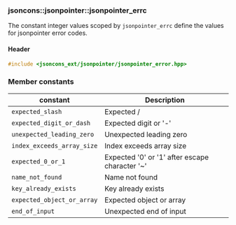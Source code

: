### jsoncons::jsonpointer::jsonpointer_errc

The constant integer values scoped by `jsonpointer_errc` define the values for jsonpointer error codes.

#### Header

```c++
#include <jsoncons_ext/jsonpointer/jsonpointer_error.hpp>
```

### Member constants

constant                            |Description
------------------------------------|------------------------------
`expected_slash`                    |Expected /
`expected_digit_or_dash`            |Expected digit or '-'
`unexpected_leading_zero`           |Unexpected leading zero
`index_exceeds_array_size`          |Index exceeds array size
`expected_0_or_1`                   |Expected '0' or '1' after escape character '~'
`name_not_found`                    |Name not found
`key_already_exists`                |Key already exists
`expected_object_or_array`          |Expected object or array 
`end_of_input`                      |Unexpected end of input      




